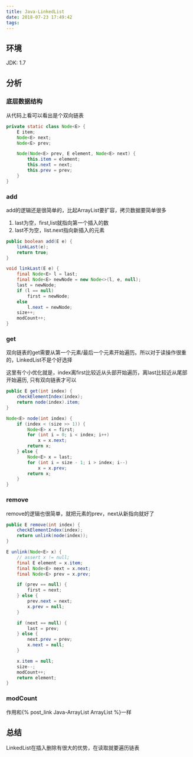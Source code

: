 ```yaml
---
title: Java-LinkedList
date: 2018-07-23 17:49:42
tags:
---
```

<!-- toc -->

## 环境
JDK: 1.7

## 分析

### 底层数据结构
从代码上看可以看出是个双向链表
```java
private static class Node<E> {
    E item;
    Node<E> next;
    Node<E> prev;

    Node(Node<E> prev, E element, Node<E> next) {
        this.item = element;
        this.next = next;
        this.prev = prev;
    }
}
```

### add
add的逻辑还是很简单的，比起ArrayList要扩容，拷贝数据要简单很多
1. last为空，first,list就指向第一个插入的数
2. last不为空，list.next指向新插入的元素

```java
public boolean add(E e) {
    linkLast(e);
    return true;
}

void linkLast(E e) {
    final Node<E> l = last;
    final Node<E> newNode = new Node<>(l, e, null);
    last = newNode;
    if (l == null)
        first = newNode;
    else
        l.next = newNode;
    size++;
    modCount++;
}
```

### get
双向链表的get需要从第一个元素/最后一个元素开始遍历。所以对于读操作很重的，LinkedList不是个好选择

这里有个小优化就是，index离first比较近从头部开始遍历，离last比较近从尾部开始遍历, 只有双向链表才可以

```java
public E get(int index) {
    checkElementIndex(index);
    return node(index).item;
}

Node<E> node(int index) {
    if (index < (size >> 1)) {
        Node<E> x = first;
        for (int i = 0; i < index; i++)
            x = x.next;
        return x;
    } else {
        Node<E> x = last;
        for (int i = size - 1; i > index; i--)
            x = x.prev;
        return x;
    }
}
```

### remove
remove的逻辑也很简单，就把元素的prev，next从新指向就好了
```java
public E remove(int index) {
    checkElementIndex(index);
    return unlink(node(index));
}

E unlink(Node<E> x) {
    // assert x != null;
    final E element = x.item;
    final Node<E> next = x.next;
    final Node<E> prev = x.prev;

    if (prev == null) {
        first = next;
    } else {
        prev.next = next;
        x.prev = null;
    }

    if (next == null) {
        last = prev;
    } else {
        next.prev = prev;
        x.next = null;
    }

    x.item = null;
    size--;
    modCount++;
    return element;
}    
```

### modCount
作用和{% post_link Java-ArrayList ArrayList %}一样

## 总结
LinkedList在插入删除有很大的优势，在读取就要遍历链表